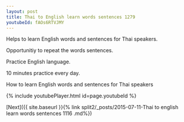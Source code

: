 ```yaml
---
layout: post
title: Thai to English learn words sentences 1279 
youtubeId: fAOs6RTVJMY
---
```

 
 
Helps to learn English words and sentences for Thai speakers.

Opportunitiy to repeat the words sentences. 

Practice English language. 
 
10 minutes practice every day. 
 
How to learn English words and sentences for Thai speakers 
 
{% include youtubePlayer.html id=page.youtubeId %}
 
 
[Next]({{ site.baseurl }}{% link  split2/_posts/2015-07-11-Thai to english learn words sentences 1116 .md%})
 
